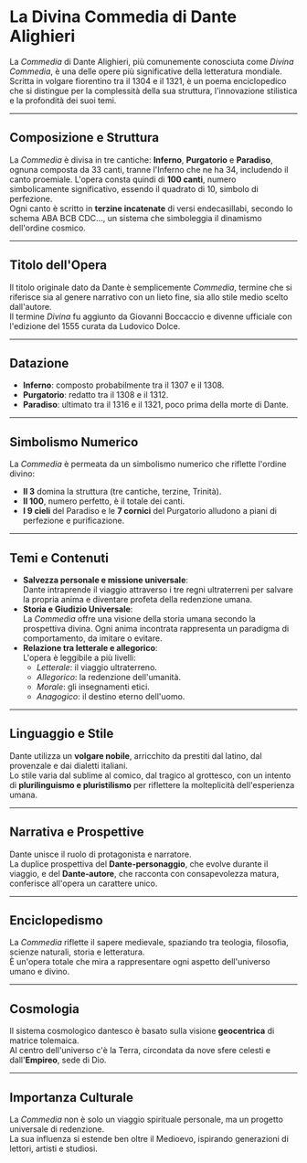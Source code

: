 # La Divina Commedia di Dante Alighieri

La *Commedia* di Dante Alighieri, più comunemente conosciuta come *Divina Commedia*, è una delle opere più significative della letteratura mondiale. Scritta in volgare fiorentino tra il 1304 e il 1321, è un poema enciclopedico che si distingue per la complessità della sua struttura, l'innovazione stilistica e la profondità dei suoi temi.

---

## Composizione e Struttura

La *Commedia* è divisa in tre cantiche: **Inferno**, **Purgatorio** e **Paradiso**, ognuna composta da 33 canti, tranne l'Inferno che ne ha 34, includendo il canto proemiale. L'opera consta quindi di **100 canti**, numero simbolicamente significativo, essendo il quadrato di 10, simbolo di perfezione.  
Ogni canto è scritto in **terzine incatenate** di versi endecasillabi, secondo lo schema ABA BCB CDC..., un sistema che simboleggia il dinamismo dell'ordine cosmico.

---

## Titolo dell'Opera

Il titolo originale dato da Dante è semplicemente *Commedia*, termine che si riferisce sia al genere narrativo con un lieto fine, sia allo stile medio scelto dall'autore.  
Il termine *Divina* fu aggiunto da Giovanni Boccaccio e divenne ufficiale con l'edizione del 1555 curata da Ludovico Dolce.

---

## Datazione

- **Inferno**: composto probabilmente tra il 1307 e il 1308.  
- **Purgatorio**: redatto tra il 1308 e il 1312.  
- **Paradiso**: ultimato tra il 1316 e il 1321, poco prima della morte di Dante.

---

## Simbolismo Numerico

La *Commedia* è permeata da un simbolismo numerico che riflette l'ordine divino:

- **Il 3** domina la struttura (tre cantiche, terzine, Trinità).  
- **Il 100**, numero perfetto, è il totale dei canti.  
- **I 9 cieli** del Paradiso e le **7 cornici** del Purgatorio alludono a piani di perfezione e purificazione.  

---

## Temi e Contenuti

- **Salvezza personale e missione universale**:  
  Dante intraprende il viaggio attraverso i tre regni ultraterreni per salvare la propria anima e diventare profeta della redenzione umana.  
- **Storia e Giudizio Universale**:  
  La *Commedia* offre una visione della storia umana secondo la prospettiva divina. Ogni anima incontrata rappresenta un paradigma di comportamento, da imitare o evitare.  
- **Relazione tra letterale e allegorico**:  
  L'opera è leggibile a più livelli:  
  - *Letterale*: il viaggio ultraterreno.  
  - *Allegorico*: la redenzione dell'umanità.  
  - *Morale*: gli insegnamenti etici.  
  - *Anagogico*: il destino eterno dell'uomo.

---

## Linguaggio e Stile

Dante utilizza un **volgare nobile**, arricchito da prestiti dal latino, dal provenzale e dai dialetti italiani.  
Lo stile varia dal sublime al comico, dal tragico al grottesco, con un intento di **plurilinguismo e pluristilismo** per riflettere la molteplicità dell'esperienza umana.

---

## Narrativa e Prospettive

Dante unisce il ruolo di protagonista e narratore.  
La duplice prospettiva del **Dante-personaggio**, che evolve durante il viaggio, e del **Dante-autore**, che racconta con consapevolezza matura, conferisce all'opera un carattere unico.

---

## Enciclopedismo

La *Commedia* riflette il sapere medievale, spaziando tra teologia, filosofia, scienze naturali, storia e letteratura.  
È un'opera totale che mira a rappresentare ogni aspetto dell'universo umano e divino.

---

## Cosmologia

Il sistema cosmologico dantesco è basato sulla visione **geocentrica** di matrice tolemaica.  
Al centro dell'universo c'è la Terra, circondata da nove sfere celesti e dall'**Empireo**, sede di Dio.

---

## Importanza Culturale

La *Commedia* non è solo un viaggio spirituale personale, ma un progetto universale di redenzione.  
La sua influenza si estende ben oltre il Medioevo, ispirando generazioni di lettori, artisti e studiosi.
